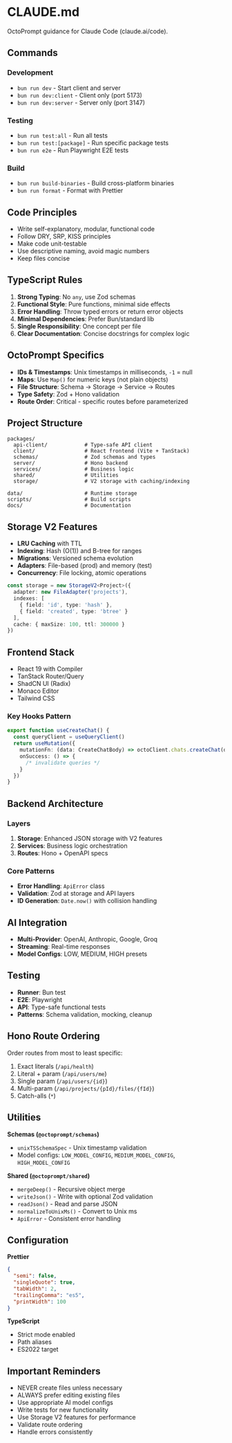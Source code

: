 # CLAUDE.md

OctoPrompt guidance for Claude Code (claude.ai/code).

## Commands

### Development

- `bun run dev` - Start client and server
- `bun run dev:client` - Client only (port 5173)
- `bun run dev:server` - Server only (port 3147)

### Testing

- `bun run test:all` - Run all tests
- `bun run test:[package]` - Run specific package tests
- `bun run e2e` - Run Playwright E2E tests

### Build

- `bun run build-binaries` - Build cross-platform binaries
- `bun run format` - Format with Prettier

## Code Principles

- Write self-explanatory, modular, functional code
- Follow DRY, SRP, KISS principles
- Make code unit-testable
- Use descriptive naming, avoid magic numbers
- Keep files concise

## TypeScript Rules

1. **Strong Typing**: No `any`, use Zod schemas
2. **Functional Style**: Pure functions, minimal side effects
3. **Error Handling**: Throw typed errors or return error objects
4. **Minimal Dependencies**: Prefer Bun/standard lib
5. **Single Responsibility**: One concept per file
6. **Clear Documentation**: Concise docstrings for complex logic

## OctoPrompt Specifics

- **IDs & Timestamps**: Unix timestamps in milliseconds, `-1` = null
- **Maps**: Use `Map()` for numeric keys (not plain objects)
- **File Structure**: Schema → Storage → Service → Routes
- **Type Safety**: Zod + Hono validation
- **Route Order**: Critical - specific routes before parameterized

## Project Structure

```
packages/
  api-client/            # Type-safe API client
  client/                # React frontend (Vite + TanStack)
  schemas/               # Zod schemas and types
  server/                # Hono backend
  services/              # Business logic
  shared/                # Utilities
  storage/               # V2 storage with caching/indexing

data/                    # Runtime storage
scripts/                 # Build scripts
docs/                    # Documentation
```

## Storage V2 Features

- **LRU Caching** with TTL
- **Indexing**: Hash (O(1)) and B-tree for ranges
- **Migrations**: Versioned schema evolution
- **Adapters**: File-based (prod) and memory (test)
- **Concurrency**: File locking, atomic operations

```typescript
const storage = new StorageV2<Project>({
  adapter: new FileAdapter('projects'),
  indexes: [
    { field: 'id', type: 'hash' },
    { field: 'created', type: 'btree' }
  ],
  cache: { maxSize: 100, ttl: 300000 }
})
```

## Frontend Stack

- React 19 with Compiler
- TanStack Router/Query
- ShadCN UI (Radix)
- Monaco Editor
- Tailwind CSS

### Key Hooks Pattern

```typescript
export function useCreateChat() {
  const queryClient = useQueryClient()
  return useMutation({
    mutationFn: (data: CreateChatBody) => octoClient.chats.createChat(data),
    onSuccess: () => {
      /* invalidate queries */
    }
  })
}
```

## Backend Architecture

### Layers

1. **Storage**: Enhanced JSON storage with V2 features
2. **Services**: Business logic orchestration
3. **Routes**: Hono + OpenAPI specs

### Core Patterns

- **Error Handling**: `ApiError` class
- **Validation**: Zod at storage and API layers
- **ID Generation**: `Date.now()` with collision handling

## AI Integration

- **Multi-Provider**: OpenAI, Anthropic, Google, Groq
- **Streaming**: Real-time responses
- **Model Configs**: LOW, MEDIUM, HIGH presets

## Testing

- **Runner**: Bun test
- **E2E**: Playwright
- **API**: Type-safe functional tests
- **Patterns**: Schema validation, mocking, cleanup

## Hono Route Ordering

Order routes from most to least specific:

1. Exact literals (`/api/health`)
2. Literal + param (`/api/users/me`)
3. Single param (`/api/users/{id}`)
4. Multi-param (`/api/projects/{pId}/files/{fId}`)
5. Catch-alls (`*`)

## Utilities

**Schemas (`@octoprompt/schemas`)**

- `unixTSSchemaSpec` - Unix timestamp validation
- Model configs: `LOW_MODEL_CONFIG`, `MEDIUM_MODEL_CONFIG`, `HIGH_MODEL_CONFIG`

**Shared (`@octoprompt/shared`)**

- `mergeDeep()` - Recursive object merge
- `writeJson()` - Write with optional Zod validation
- `readJson()` - Read and parse JSON
- `normalizeToUnixMs()` - Convert to Unix ms
- `ApiError` - Consistent error handling

## Configuration

**Prettier**

```json
{
  "semi": false,
  "singleQuote": true,
  "tabWidth": 2,
  "trailingComma": "es5",
  "printWidth": 100
}
```

**TypeScript**

- Strict mode enabled
- Path aliases
- ES2022 target

## Important Reminders

- NEVER create files unless necessary
- ALWAYS prefer editing existing files
- Use appropriate AI model configs
- Write tests for new functionality
- Use Storage V2 features for performance
- Validate route ordering
- Handle errors consistently
